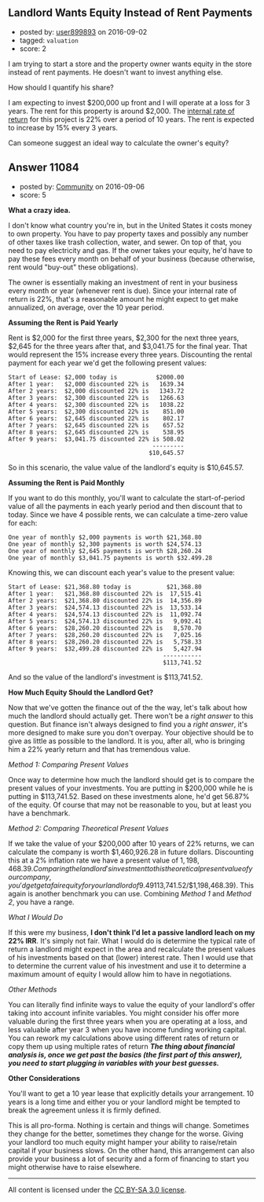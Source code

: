 ## Landlord Wants Equity Instead of Rent Payments

- posted by: [user899893](https://stackexchange.com/users/484305/user899893) on 2016-09-02
- tagged: `valuation`
- score: 2

I am trying to start a store and the property owner wants equity in the store instead of rent payments. He doesn't want to invest anything else.

How should I quantify his share?

I am expecting to invest $200,000 up front and I will operate at a loss for 3 years. The rent for this property is around $2,000. The [internal rate of return](http://www.investopedia.com/terms/i/irr.asp) for this project is 22% over a period of 10 years. The rent is expected to increase by 15% every 3 years. 

Can someone suggest an ideal way to calculate the owner's equity?


## Answer 11084

- posted by: [Community](https://stackexchange.com/users/-1/community) on 2016-09-06
- score: 5

**What a crazy idea.**

I don't know what country you're in, but in the United States it costs money to own property. You have to pay property taxes and possibly any number of other taxes like trash collection, water, and sewer. On top of that, you need to pay electricity and gas. If the owner takes your equity, he'd have to pay these fees every month on behalf of your business (because otherwise, rent would "buy-out" these obligations).

The owner is essentially making an investment of rent in your business every month or year (whenever rent is due). Since your internal rate of return is 22%, that's a reasonable amount he might expect to get make annualized, on average, over the 10 year period.

**Assuming the Rent is Paid Yearly**

Rent is $2,000 for the first three years, $2,300 for the next three years, $2,645 for the three years after that, and $3,041.75 for the final year. That would represent the 15% increase every three years. Discounting the rental payment for each year we'd get the following present values:

```
Start of Lease: $2,000 today is           $2000.00
After 1 year:   $2,000 discounted 22% is   1639.34
After 2 years:  $2,000 discounted 22% is   1343.72
After 3 years:  $2,300 discounted 22% is   1266.63
After 4 years:  $2,300 discounted 22% is   1038.22
After 5 years:  $2,300 discounted 22% is    851.00
After 6 years:  $2,645 discounted 22% is    802.17
After 7 years:  $2,645 discounted 22% is    657.52
After 8 years:  $2,645 discounted 22% is    538.95
After 9 years:  $3,041.75 discounted 22% is 508.02
                                         ---------
                                        $10,645.57
```

So in this scenario, the value value of the landlord's equity is $10,645.57.

**Assuming the Rent is Paid Monthly**

If you want to do this monthly, you'll want to calculate the start-of-period value of all the payments in each yearly period and then discount that to today. Since we have 4 possible rents, we can calculate a time-zero value for each:

```
One year of monthly $2,000 payments is worth $21,368.80
One year of monthly $2,300 payments is worth $24,574.13
One year of monthly $2,645 payments is worth $28,260.24
One year of monthly $3,041.75 payments is worth $32.499.28
```

Knowing this, we can discount each year's value to the present value:

```
Start of Lease: $21,368.80 today is          $21,368.80
After 1 year:   $21,368.80 discounted 22% is  17,515.41
After 2 years:  $21,368.80 discounted 22% is  14,356.89
After 3 years:  $24,574.13 discounted 22% is  13,533.14
After 4 years:  $24,574.13 discounted 22% is  11,092.74
After 5 years:  $24,574.13 discounted 22% is   9,092.41
After 6 years:  $28,260.20 discounted 22% is   8,570.70
After 7 years:  $28,260.20 discounted 22% is   7,025.16
After 8 years:  $28,260.20 discounted 22% is   5,758.33
After 9 years:  $32,499.28 discounted 22% is   5,427.94
                                            -----------
                                            $113,741.52
```

And so the value of the landlord's investment is $113,741.52.

**How Much Equity Should the Landlord Get?**

Now that we've gotten the finance out of the the way, let's talk about how much the landlord should actually get. There won't be a _right answer_ to this question. But finance isn't always designed to find you a _right answer_, it's more designed to make sure you don't overpay. Your objective should be to give as little as possible to the landlord. It is you, after all, who is bringing him a 22% yearly return and that has tremendous value.

_Method 1: Comparing Present Values_

Once way to determine how much the landlord should get is to compare the present values of your investments. You are putting in $200,000 while he is putting in $113,741.52. Based on these investments alone, he'd get 56.87% of the equity. Of course that may not be reasonable to you, but at least you have a benchmark.

_Method 2: Comparing Theoretical Present Values_

If we take the value of your $200,000 after 10 years of 22% returns, we can calculate the company is worth $1,460,926.28 in future dollars. Discounting this at a 2% inflation rate we have a present value of $1,198,468.39. Comparing the landlord's investment to this theoretical present value of your company, you'd get get a fair equity for your landlord of 9.49% ($113,741.52/$1,198,468.39). This again is another benchmark you can use. Combining _Method 1_ and _Method 2_, you have a range.

_What I Would Do_

If this were my business, **I don't think I'd let a passive landlord leach on my 22% IRR**. It's simply not fair. What I would do is determine the typical rate of return a landlord might expect in the area and recalculate the present values of his investments based on that (lower) interest rate. Then I would use that to determine the current value of his investment and use it to determine a maximum amount of equity I would allow him to have in negotiations.

_Other Methods_

You can literally find infinite ways to value the equity of your landlord's offer taking into account infinite variables. You might consider his offer more valuable during the first three years when you are operating at a loss, and less valuable after year 3 when you have income funding working capital. You can rework my calculations above using different rates of return or copy them up using multiple rates of return ***The thing about financial analysis is, once we get past the basics (the first part of this answer), you need to start plugging in variables with your best guesses.***

**Other Considerations**

You'll want to get a 10 year lease that explicitly details your arrangement. 10 years is a long time and either you or your landlord might be tempted to break the agreement unless it is firmly defined.

This is all pro-forma. Nothing is certain and things will change. Sometimes they change for the better, sometimes they change for the worse. Giving your landlord too much equity might hamper your ability to raise/retain capital if your business slows. On the other hand, this arrangement can also provide your business a lot of security and a form of financing to start you might otherwise have to raise elsewhere.



---

All content is licensed under the [CC BY-SA 3.0 license](https://creativecommons.org/licenses/by-sa/3.0/).
